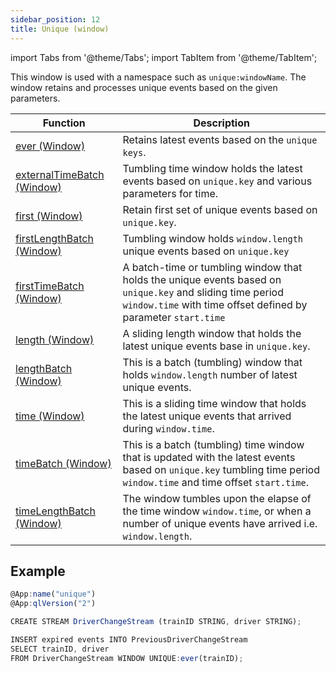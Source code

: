 ```yaml
---
sidebar_position: 12
title: Unique (window)
---
```


import Tabs from '@theme/Tabs';
import TabItem from '@theme/TabItem';

This window is used with a namespace such as `unique:windowName`. The window retains and processes unique events based on the given parameters.

| Function         | Description                 |
|-----------------------|------------------------------------------------------------|
| [ever (Window)](ever.md)      | Retains latest events based on the `unique keys`.     |
| [externalTimeBatch (Window)](externalTimeBatch.md)      | Tumbling time window holds the latest events based on `unique.key` and various parameters for time.   |
| [first (Window)](first.md)    | Retain first set of unique events based on `unique.key`.                                                                                                                     |
| [firstLengthBatch (Window)](firstLengthBatch.md)             | Tumbling window holds `window.length` unique events based on `unique.key`    |
| [firstTimeBatch (Window)](firstTimeBatch.md)  | A batch-time or tumbling window that holds the unique events based on `unique.key` and sliding time period `window.time` with time offset defined by parameter `start.time`	 |
| [length (Window)](length.md)    | A sliding length window that holds the latest unique events base in `unique.key`.     |
| [lengthBatch (Window)](lengthBatch.md)      | This is a batch (tumbling) window that holds `window.length` number of latest unique events.    |
| [time (Window)](time.md)   | This is a sliding time window that holds the latest unique events that arrived during `window.time`.   |
| [timeBatch (Window)](timeBatch.md)     | This is a batch (tumbling) time window that is updated with the latest events based on `unique.key` tumbling time period `window.time` and time offset `start.time`.         |
| [timeLengthBatch (Window)](timeLengthBatch.md) | The window tumbles upon the elapse of the time window `window.time`, or when a number of unique events have arrived i.e. `window.length`.     |

## Example

```js
@App:name("unique")
@App:qlVersion("2")

CREATE STREAM DriverChangeStream (trainID STRING, driver STRING);

INSERT expired events INTO PreviousDriverChangeStream
SELECT trainID, driver
FROM DriverChangeStream WINDOW UNIQUE:ever(trainID);
```
